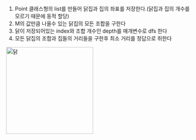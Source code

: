 1. Point 클래스형의 list를 만들어 닭집과 집의 좌표를 저장한다.(닭집과 집의 개수를 모르기 때문에 동적 할당)<br/>
2. M의 값만큼 나올수 있는 닭집의 모든 조합을 구한다<br/>
3. 닭이 저장되어있는 index와 조합 개수인 depth를 매개변수로 dfs 한다<br/>
4. 모든 닭집의 조합과 집들의 거리들을 구한후 최소 거리를 정답으로 취한다<br/>

<img width="234" alt="닭" src="https://user-images.githubusercontent.com/68943993/185275006-7a6898d1-97b0-4d8d-beb3-9ac13dab3afe.PNG">
